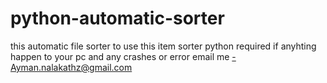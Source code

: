 # python-automatic-sorter
this automatic file sorter to use this item sorter python  required 
if anyhting happen to your pc and any crashes or error email me -Ayman.nalakathz@gmail.com
